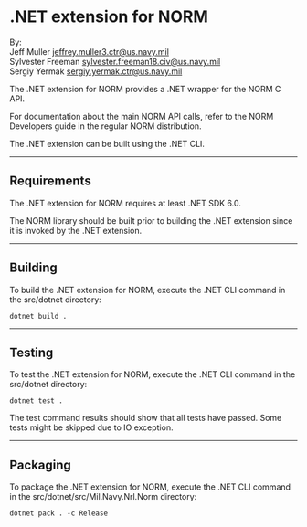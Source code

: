 .NET extension for NORM
==========================

By:  
  Jeff Muller <jeffrey.muller3.ctr@us.navy.mil>  
  Sylvester Freeman <sylvester.freeman18.civ@us.navy.mil>  
  Sergiy Yermak <sergiy.yermak.ctr@us.navy.mil>  

The .NET extension for NORM provides a .NET wrapper for the NORM C API.

For documentation about the main NORM API calls, refer to the NORM Developers
guide in the regular NORM distribution.

The .NET extension can be built using the .NET CLI.

------------
Requirements
------------

The .NET extension for NORM requires at least .NET SDK 6.0.

The NORM library should be built prior to building the .NET extension since it is invoked by the .NET extension.

------------
Building
------------

To build the .NET extension for NORM, execute the .NET CLI command in the src/dotnet directory:

  ```
  dotnet build .
  ```

------------
Testing
------------

To test the .NET extension for NORM, execute the .NET CLI command in the src/dotnet directory:

  ```
  dotnet test .
  ```

The test command results should show that all tests have passed.
Some tests might be skipped due to IO exception.

------------
Packaging
------------
To package the .NET extension for NORM, execute the .NET CLI command in the src/dotnet/src/Mil.Navy.Nrl.Norm directory:

```
dotnet pack . -c Release
```

